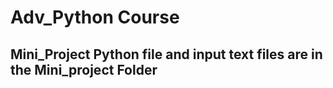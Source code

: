 # Adv_Python Course
## Mini_Project Python file and input text files are in the Mini_project Folder
